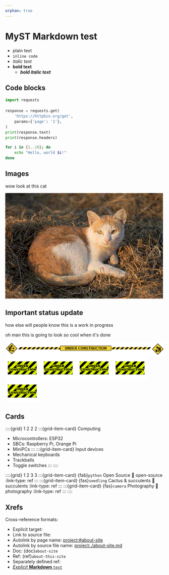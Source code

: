 ```yaml
---
orphan: true
---
```

# MyST Markdown test

* plain text
* `inline code`
* _italic text_
* **bold text**
  * **_bold italic text_**

## Code blocks

```python
import requests

response = requests.get(
    'https://httpbin.org/get',
    params={'page': '1'},
)
print(response.text)
print(response.headers)
```

```bash
for i in {1..10}; do
    echo "Hello, world $i!"
done
```

## Images
wow look at this cat

![](../assets/images/cat.png)

## Important status update
how else will people know this is a work in progress

oh man this is going to look so cool when it's done

![](../assets/images/construction-2.gif)<br/>
![](../assets/images/construction-1.gif) ![](../assets/images/construction-1.gif) ![](../assets/images/construction-1.gif) ![](../assets/images/construction-1.gif) ![](../assets/images/construction-1.gif)

## Cards
::::{grid} 1 2 2 2
:::{grid-item-card} Computing
* Microcontrollers: ESP32
* SBCs: Raspberry Pi, Orange Pi
* MiniPCs
:::
:::{grid-item-card} Input devices
* Mechanical keyboards
* Trackballs
* Toggle switches
:::
::::

::::{grid} 1 2 3 3
:::{grid-item-card} {fab}`python` Open Source
:link: open-source
:link-type: ref
:::
:::{grid-item-card} {fas}`seedling` Cactus & succulents
:link: succulents
:link-type: ref
:::
:::{grid-item-card} {fas}`camera` Photography
:link: photography
:link-type: ref
:::
::::

## Xrefs
<!-- https://myst-parser.readthedocs.io/en/latest/syntax/cross-referencing.html -->
Cross-reference formats:
* Explicit target: [](#about-site)
* Link to source file: [](about-site.md)
* Autolink by page name: <project:#about-site>
* Autolink by source file name: <project:./about-site.md>
* Doc: {doc}`about-site`
* Ref: {ref}`about-this-site`
* Separately defined ref: [][label]
* [_Explicit_ **Markdown** `text`](<about-site> "optional explicit title")

[label]: about-site

